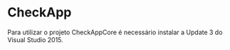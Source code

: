 # CheckApp

Para utilizar o projeto CheckAppCore é necessário instalar a Update 3 do Visual Studio 2015.
